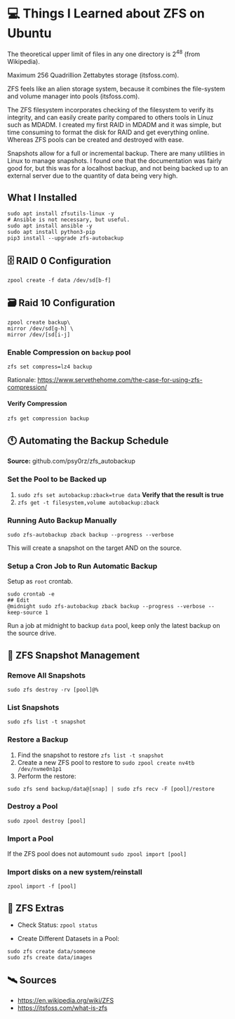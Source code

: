 # 💻 Things I Learned about ZFS on Ubuntu
The theoretical upper limit of files in any one directory is $2^{48}$ (from Wikipedia).

Maximum 256 Quadrillion Zettabytes storage (itsfoss.com).

ZFS feels like an alien storage system, because it combines the file-system and volume manager into pools (itsfoss.com). 

The ZFS filesystem incorporates checking of the filesystem to verify its integrity, and can easily create parity compared to others tools in Linuz such as MDADM. I created my first RAID in MDADM and it was simple, but time consuming to format the disk for RAID and get everything online. Whereas ZFS pools can be created and destroyed with ease. 

Snapshots allow for a full or incremental backup. There are many utilities in Linux to manage snapshots. I found one that the documentation was fairly good for, but this was for a localhost backup, and not being backed up to an external server due to the quantity of data being very high. 

## What I Installed 
```
sudo apt install zfsutils-linux -y
# Ansible is not necessary, but useful.
sudo apt install ansible -y
sudo apt install python3-pip
pip3 install --upgrade zfs-autobackup
```

## 🗄 RAID 0 Configuration
```
zpool create -f data /dev/sd[b-f]
```

## 🗃 Raid 10 Configuration
```
zpool create backup\
mirror /dev/sd[g-h] \
mirror /dev/[sd[i-j]
```

### Enable Compression on `backup` pool 
`zfs set compress=lz4 backup`

Rationale: https://www.servethehome.com/the-case-for-using-zfs-compression/ 

#### Verify Compression
`zfs get compression backup`

## 🕚 Automating the Backup Schedule 

**Source:** github.com/psy0rz/zfs_autobackup 

### Set the Pool to be Backed up 
1. `sudo zfs set autobackup:zback=true data`
**Verify that the result is true**
2. `zfs get -t filesystem,volume autobackup:zback`

### Running Auto Backup Manually 

`sudo zfs-autobackup zback backup --progress --verbose`

This will create a snapshot on the target AND on the source. 

### Setup a Cron Job to Run Automatic Backup 
Setup as `root` crontab. 
```
sudo crontab -e
## Edit
@midnight sudo zfs-autobackup zback backup --progress --verbose --keep-source 1
```

Run a job at midnight to backup `data` pool, keep only the latest backup on the source drive. 

## 📸 ZFS Snapshot Management

### Remove All Snapshots 
`sudo zfs destroy -rv [pool]@%`

### List Snapshots 
`sudo zfs list -t snapshot`

### Restore a Backup 
1. Find the snapshot to restore `zfs list -t snapshot`
2. Create a new ZFS pool to restore to `sudo zpool create nv4tb /dev/nvme0n1p1`
3. Perform the restore: 
```
sudo zfs send backup/data@[snap] | sudo zfs recv -F [pool]/restore
```

### Destroy a Pool
`sudo zpool destroy [pool]`

### Import a Pool 
If the ZFS pool does not automount 
`sudo zpool import [pool]` 

### Import disks on a new system/reinstall

`zpool import -f [pool]`

## 🎁 ZFS Extras 

- Check Status: `zpool status`

- Create Different Datasets in a Pool: 
```
sudo zfs create data/someone
sudo zfs create data/images
```

## 🛰 Sources
- https://en.wikipedia.org/wiki/ZFS
- https://itsfoss.com/what-is-zfs
